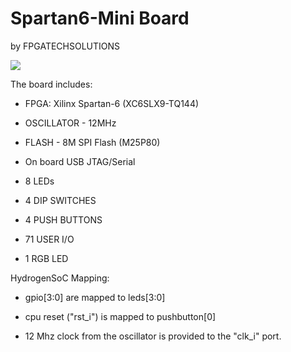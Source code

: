 # Spartan6-Mini Board

by FPGATECHSOLUTIONS

![](https://m.media-amazon.com/images/I/81vmncc9IRL._SX522_.jpg)

The board includes:

- FPGA: Xilinx Spartan-6 (XC6SLX9-TQ144)

- OSCILLATOR - 12MHz

- FLASH - 8M SPI Flash (M25P80)

- On board USB JTAG/Serial

- 8 LEDs

- 4 DIP SWITCHES

- 4 PUSH BUTTONS

- 71 USER I/O

- 1 RGB LED

HydrogenSoC Mapping:

- gpio[3:0] are mapped to leds[3:0]

- cpu reset ("rst_i") is mapped to pushbutton[0]

- 12 Mhz clock from the oscillator is provided to the "clk_i" port.

